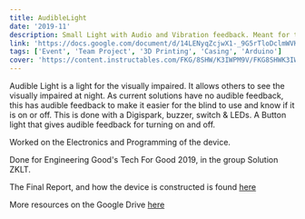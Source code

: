 ```yaml
---
title: AudibleLight
date: '2019-11'
description: Small Light with Audio and Vibration feedback. Meant for the visually impaired to make them visible in the dark 
link: 'https://docs.google.com/document/d/14LENyqZcjwX1-_9G5rTloDclmWVKZVJ9ZInDO6LJiak/edit?usp=sharing'
tags: ['Event', 'Team Project', '3D Printing', 'Casing', 'Arduino']
cover: 'https://content.instructables.com/FKG/8SHW/K3IWPM9V/FKG8SHWK3IWPM9V.jpg?auto=webp&frame=1&width=1024&height=1024&fit=bounds&md=bc68e0e86432c6cd5c51e18a9c8374f4'
---
```


Audible Light is a light for the visually impaired. It allows others to see the visually impaired at night.
As current solutions have no audible feedback, this has audible feedback to make it easier for the blind to use and know if it is on or off. 
This is done with a Digispark, buzzer, switch & LEDs.
A Button light that gives audible feedback for turning on and off. 

Worked on the Electronics and Programming of the device.

Done for Engineering Good's Tech For Good 2019, in the group Solution ZKLT.

The Final Report, and how the device is constructed is found [here](https://docs.google.com/document/d/14LENyqZcjwX1-_9G5rTloDclmWVKZVJ9ZInDO6LJiak/edit?usp=sharing)

More resources on the Google Drive [here](https://drive.google.com/open?id=1-07qpJ3eFKzLn_hkdjG0AfTLjt8JME7L)
